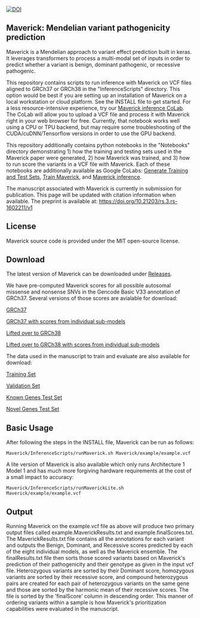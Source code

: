 [![DOI](https://zenodo.org/badge/468339108.svg)](https://zenodo.org/badge/latestdoi/468339108)
## Maverick: Mendelian variant pathogenicity prediction

Maverick is a Mendelian approach to variant effect prediction built in keras. It leverages transformers to process a multi-modal set of inputs in order to predict whether a variant is benign, dominant pathogenic, or recessive pathogenic. 

This repository contains scripts to run inference with Maverick on VCF files aligned to GRCh37 or GRCh38 in the "InferenceScripts" directory. This option would be best if you are setting up an installation of Maverick on a local workstation or cloud platform. See the INSTALL file to get started. For a less resource-intensive experience, try our [Maverick inference CoLab](https://colab.research.google.com/drive/1JyifjHLEWQesKzuCpDFZJoXNKJhg-4z8?usp=sharing). The CoLab will allow you to upload a VCF file and process it with Maverick right in your web browser for free. Currently, that notebook works well using a CPU or TPU backend, but may require some troubleshooting of the CUDA/cuDNN/Tensorflow versions in order to use the GPU backend.

This repository additionally contains python notebooks in the "Notebooks" directory demonstrating 1) how the training and testing sets used in the Maverick paper were generated, 2) how Maverick was trained, and 3) how to run score the variants in a VCF file with Maverick. Each of these notebooks are additionally available as Google CoLabs: [Generate Training and Test Sets](https://colab.research.google.com/drive/15FbOCsJ00j894PUBYdeCRDYpLMct8Wvv?usp=sharing), [Train Maverick](https://colab.research.google.com/drive/1bEjmt91epid9u_HqUfq5kor1uFg7OJ1z?usp=sharing), and [Maverick inference](https://colab.research.google.com/drive/1JyifjHLEWQesKzuCpDFZJoXNKJhg-4z8?usp=sharing).

The manuscript associated with Maverick is currently in submission for publication. This page will be updated with citation information when available. The preprint is available at: <https://doi.org/10.21203/rs.3.rs-1602211/v1>

## License

Maverick source code is provided under the MIT open-source license. 

## Download

The latest version of Maverick can be downloaded under [Releases](https://github.com/ZuchnerLab/Maverick/releases/).

We have pre-computed Maverick scores for all possible autosomal missense and nonsense SNVs in the Gencode Basic V33 annotation of GRCh37. Several versions of those scores are avialable for download: 

[GRCh37](https://zuchnerlab.s3.amazonaws.com/VariantPathogenicity/MaverickResults_allSNVs_GRCh37.txt.gz)

[GRCh37 with scores from individual sub-models](https://zuchnerlab.s3.amazonaws.com/VariantPathogenicity/MaverickResults_allSNVs_GRCh37_withIndividualModelScores.txt.gz)

[Lifted over to GRCh38](https://zuchnerlab.s3.amazonaws.com/VariantPathogenicity/MaverickResults_allSNVs_GRCh38LiftOver.txt.gz)

[Lifted over to GRCh38 with scores from individual sub-models](https://zuchnerlab.s3.amazonaws.com/VariantPathogenicity/MaverickResults_allSNVs_GRCh38LiftOver_withIndividualModelScores.txt.gz)

The data used in the manuscript to train and evaluate are also available for download:

[Training Set](https://zuchnerlab.s3.amazonaws.com/VariantPathogenicity/Maverick_trainingSet.txt.gz)

[Validation Set](https://zuchnerlab.s3.amazonaws.com/VariantPathogenicity/Maverick_validationSet.txt.gz)

[Known Genes Test Set](https://zuchnerlab.s3.amazonaws.com/VariantPathogenicity/Maverick_knownGenesSet.txt.gz)

[Novel Genes Test Set](https://zuchnerlab.s3.amazonaws.com/VariantPathogenicity/Maverick_novelGenesSet.txt.gz)


## Basic Usage

After following the steps in the INSTALL file, Maverick can be run as follows:
```
Maverick/InferenceScripts/runMaverick.sh Maverick/example/example.vcf
```

A lite version of Maverick is also available which only runs Architecture 1 Model 1 and has much more forgiving hardware requirements at the cost of a small impact to accuracy:
```
Maverick/InferenceScripts/runMaverickLite.sh Maverick/example/example.vcf
```

## Output

Running Maverick on the example.vcf file as above will produce two primary output files called example.MaverickResults.txt and example.finalScores.txt. The MaverickResults.txt file contains all the annotations for each variant and outputs the Benign, Dominant, and Recessive scores predicted by each of the eight individual models, as well as the Maverick ensemble. The finalResults.txt file then sorts those scored variants based on Maverick's prediction of their pathogenicity and their genotype as given in the input vcf file. Heterozygous variants are sorted by their Dominant score, homozygous variants are sorted by their recessive score, and compound heterozygous pairs are created for each pair of heterozygous variants on the same gene and those are sorted by the harmonic mean of their recessive scores. The file is sorted by the 'finalScore' column in descending order. This manner of ordering variants within a sample is how Maverick's prioritization capabilities were evaluated in the manuscript. 
